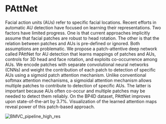 # PAttNet

Facial action units (AUs) refer to specific facial locations. Recent efforts in automatic AU detection have focused on learning their representations. Two factors have limited progress. One is that current approaches implicitly assume that facial patches are robust to head rotation. The other is that the relation between patches and AUs is pre-defined or ignored. Both assumptions are problematic. We propose a patch-attentive deep network called PAttNet for AU detection that learns mappings of patches and AUs, controls for 3D head and face rotation, and exploits co-occurrence among AUs. We encode patches with separate convolutional neural networks (CNNs) and weight the contribution of each patch to detection of specific AUs using a sigmoid patch attention mechanism. Unlike conventional softmax attention mechanisms, a sigmoidal attention mechanism allows multiple patches to contribute to detection of specific AUs. The latter is important because AUs often co-occur and multiple patches may be needed to detect them reliably. On the BP4D dataset, PAttNet improves upon state-of-the-art by 3.7\%. Visualization of the learned attention maps reveal power of this patch-based approach.

![BMVC_pipeline_high_res](https://user-images.githubusercontent.com/12033328/64029504-b2bb9b00-cb12-11e9-8eae-1a58367eff39.png)
